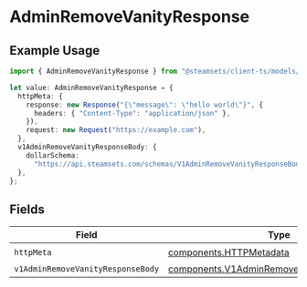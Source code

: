 # AdminRemoveVanityResponse

## Example Usage

```typescript
import { AdminRemoveVanityResponse } from "@steamsets/client-ts/models/operations";

let value: AdminRemoveVanityResponse = {
  httpMeta: {
    response: new Response("{\"message\": \"hello world\"}", {
      headers: { "Content-Type": "application/json" },
    }),
    request: new Request("https://example.com"),
  },
  v1AdminRemoveVanityResponseBody: {
    dollarSchema:
      "https://api.steamsets.com/schemas/V1AdminRemoveVanityResponseBody.json",
  },
};
```

## Fields

| Field                                                                                                    | Type                                                                                                     | Required                                                                                                 | Description                                                                                              |
| -------------------------------------------------------------------------------------------------------- | -------------------------------------------------------------------------------------------------------- | -------------------------------------------------------------------------------------------------------- | -------------------------------------------------------------------------------------------------------- |
| `httpMeta`                                                                                               | [components.HTTPMetadata](../../models/components/httpmetadata.md)                                       | :heavy_check_mark:                                                                                       | N/A                                                                                                      |
| `v1AdminRemoveVanityResponseBody`                                                                        | [components.V1AdminRemoveVanityResponseBody](../../models/components/v1adminremovevanityresponsebody.md) | :heavy_minus_sign:                                                                                       | OK                                                                                                       |